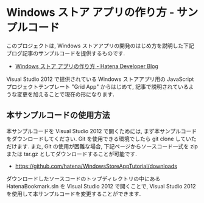 # Windows ストア アプリの作り方 - サンプルコード

このプロジェクトは, Windows ストアアプリの開発のはじめ方を説明した下記ブログ記事のサンプルコードを提供するものです.

* [Windows ストア アプリの作り方 - Hatena Developer Blog](http://developer.hatenastaff.com/entry/2012/10/31/122810)

Visual Studio 2012 で提供されている Windows ストアアプリ用の JavaScript
プロジェクトテンプレート "Grid App" からはじめて,
記事で説明されているような変更を加えることで現在の形になります.

## 本サンプルコードの使用方法

本サンプルコードを Visual Studio 2012 で開くためには, まず本サンプルコードをダウンロードしてください.
Git を使用できる環境でしたら git clone していただけます. また, Git の使用が困難な場合, 下記ページからソースコード一式を zip または tar.gz としてダウンロードすることが可能です.

* https://github.com/hatena/WindowsStoreAppTutorial/downloads

ダウンロードしたソースコードのトップディレクトリの中にある HatenaBookmark.sln を Visual Studio 2012 で開くことで, Visual Studio 2012 を使用して本サンプルコードを変更することができます.
